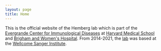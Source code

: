 ```yaml
---
layout: page
title: Home 
---
```

This is the official website of the Hemberg lab which is part of the [Evergrande Center for Immunological Diseases](https://evergrande.hms.harvard.edu) at [Harvard Medical School](https://hms.harvard.edu) and [Brigham and Women's Hospital](https://www.brighamandwomens.org). From 2014-2021, the [lab](https://www.sanger.ac.uk/group/hemberg-group/) was based at the [Wellcome Sanger Institute](https://sanger.ac.uk).
